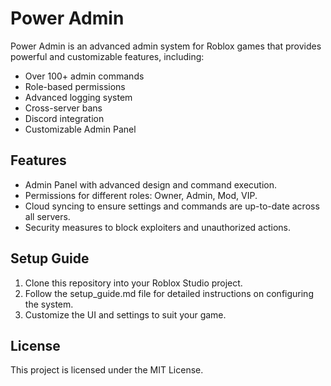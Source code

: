 # Power Admin

Power Admin is an advanced admin system for Roblox games that provides powerful and customizable features, including:

- Over 100+ admin commands
- Role-based permissions
- Advanced logging system
- Cross-server bans
- Discord integration
- Customizable Admin Panel

## Features

- Admin Panel with advanced design and command execution.
- Permissions for different roles: Owner, Admin, Mod, VIP.
- Cloud syncing to ensure settings and commands are up-to-date across all servers.
- Security measures to block exploiters and unauthorized actions.

## Setup Guide

1. Clone this repository into your Roblox Studio project.
2. Follow the setup_guide.md file for detailed instructions on configuring the system.
3. Customize the UI and settings to suit your game.

## License

This project is licensed under the MIT License.
